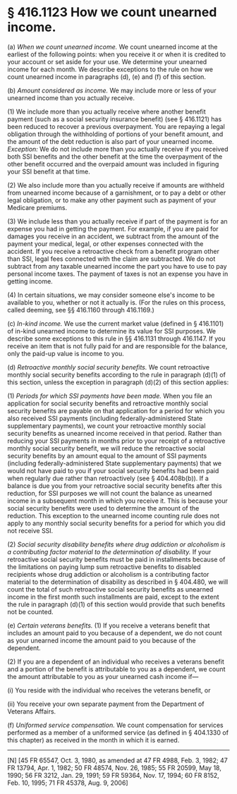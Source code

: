 # § 416.1123   How we count unearned income.

(a) *When we count unearned income.* We count unearned income at the earliest of the following points: when you receive it or when it is credited to your account or set aside for your use. We determine your unearned income for each month. We describe exceptions to the rule on how we count unearned income in paragraphs (d), (e) and (f) of this section.


(b) *Amount considered as income.* We may include more or less of your unearned income than you actually receive.


(1) We include more than you actually receive where another benefit payment (such as a social security insurance benefit) (see § 416.1121) has been reduced to recover a previous overpayment. You are repaying a legal obligation through the withholding of portions of your benefit amount, and the amount of the debt reduction is also part of your unearned income. *Exception:* We do not include more than you actually receive if you received both SSI benefits and the other benefit at the time the overpayment of the other benefit occurred and the overpaid amount was included in figuring your SSI benefit at that time.


(2) We also include more than you actually receive if amounts are withheld from unearned income because of a garnishment, or to pay a debt or other legal obligation, or to make any other payment such as payment of your Medicare premiums.


(3) We include less than you actually receive if part of the payment is for an expense you had in getting the payment. For example, if you are paid for damages you receive in an accident, we subtract from the amount of the payment your medical, legal, or other expenses connected with the accident. If you receive a retroactive check from a benefit program other than SSI, legal fees connected with the claim are subtracted. We do not subtract from any taxable unearned income the part you have to use to pay personal income taxes. The payment of taxes is not an expense you have in getting income.


(4) In certain situations, we may consider someone else's income to be available to you, whether or not it actually is. (For the rules on this process, called deeming, see §§ 416.1160 through 416.1169.)


(c) *In-kind income.* We use the current market value (defined in § 416.1101) of in-kind unearned income to determine its value for SSI purposes. We describe some exceptions to this rule in §§ 416.1131 through 416.1147. If you receive an item that is not fully paid for and are responsible for the balance, only the paid-up value is income to you.


(d) *Retroactive monthly social security benefits.* We count retroactive monthly social security benefits according to the rule in paragraph (d)(1) of this section, unless the exception in paragraph (d)(2) of this section applies:


(1) *Periods for which SSI payments have been made.* When you file an application for social security benefits and retroactive monthly social security benefits are payable on that application for a period for which you also received SSI payments (including federally-administered State supplementary payments), we count your retroactive monthly social security benefits as unearned income received in that period. Rather than reducing your SSI payments in months prior to your receipt of a retroactive monthly social security benefit, we will reduce the retroactive social security benefits by an amount equal to the amount of SSI payments (including federally-administered State supplementary payments) that we would not have paid to you if your social security benefits had been paid when regularly due rather than retroactively (see § 404.408b(b)). If a balance is due you from your retroactive social security benefits after this reduction, for SSI purposes we will not count the balance as unearned income in a subsequent month in which you receive it. This is because your social security benefits were used to determine the amount of the reduction. This exception to the unearned income counting rule does not apply to any monthly social security benefits for a period for which you did not receive SSI.


(2) *Social security disability benefits where drug addiction or alcoholism is a contributing factor material to the determination of disability.* If your retroactive social security benefits must be paid in installments because of the limitations on paying lump sum retroactive benefits to disabled recipients whose drug addiction or alcoholism is a contributing factor material to the determination of disability as described in § 404.480, we will count the total of such retroactive social security benefits as unearned income in the first month such installments are paid, except to the extent the rule in paragraph (d)(1) of this section would provide that such benefits not be counted.


(e) *Certain veterans benefits.* (1) If you receive a veterans benefit that includes an amount paid to you because of a dependent, we do not count as your unearned income the amount paid to you because of the dependent.


(2) If you are a dependent of an individual who receives a veterans benefit and a portion of the benefit is attributable to you as a dependent, we count the amount attributable to you as your unearned cash income if—


(i) You reside with the individual who receives the veterans benefit, or


(ii) You receive your own separate payment from the Department of Veterans Affairs.


(f) *Uniformed service compensation.* We count compensation for services performed as a member of a uniformed service (as defined in § 404.1330 of this chapter) as received in the month in which it is earned.



---

[N] [45 FR 65547, Oct. 3, 1980, as amended at 47 FR 4988, Feb. 3, 1982; 47 FR 13794, Apr. 1, 1982; 50 FR 48574, Nov. 26, 1985; 55 FR 20599, May 18, 1990; 56 FR 3212, Jan. 29, 1991; 59 FR 59364, Nov. 17, 1994; 60 FR 8152, Feb. 10, 1995; 71 FR 45378, Aug. 9, 2006]




